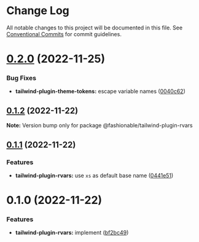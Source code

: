 # Change Log

All notable changes to this project will be documented in this file.
See [Conventional Commits](https://conventionalcommits.org) for commit guidelines.

# [0.2.0](https://github.com/tkofh/fashionable/compare/@fashionable/tailwind-plugin-rvars@0.1.2...@fashionable/tailwind-plugin-rvars@0.2.0) (2022-11-25)

### Bug Fixes

- **tailwind-plugin-theme-tokens:** escape variable names ([0040c62](https://github.com/tkofh/fashionable/commit/0040c62b25493643e8c0763ae4715506cd115973))

## [0.1.2](https://github.com/tkofh/fashionable/compare/@fashionable/tailwind-plugin-rvars@0.1.1...@fashionable/tailwind-plugin-rvars@0.1.2) (2022-11-22)

**Note:** Version bump only for package @fashionable/tailwind-plugin-rvars

## [0.1.1](https://github.com/tkofh/fashionable/compare/@fashionable/tailwind-plugin-rvars@0.1.0...@fashionable/tailwind-plugin-rvars@0.1.1) (2022-11-22)

### Features

- **tailwind-plugin-rvars:** use `xs` as default base name ([0441e51](https://github.com/tkofh/fashionable/commit/0441e51aca30a2d97ae2d89d5fbd4debe6c6e623))

# 0.1.0 (2022-11-22)

### Features

- **tailwind-plugin-rvars:** implement ([bf2bc49](https://github.com/tkofh/fashionable/commit/bf2bc495b91d247e9152b7a4b0af2a8b90f89df3))
